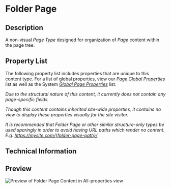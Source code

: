 # Folder Page

## Description
A non-visual *Page Type* designed for organization of *Page* content within the page tree.

## Property List
The following property list includes properties that are unique to this content type. For a list of global properties, view our [*Page Global Properties*](#) list as well as the System [*Global Page Properties*](#) list.

*Due to the structural nature of this content, it currently does not contain any page-specific fields.*

*Though this content contains inherited site-wide properties, it contains no view to display these properties visually for the site visitor.*

*It is recommended that Folder Page or other similar structure-only types be used sparingly in order to avoid having URL paths which render no content. E.g. https://mysite.com/{folder-page-path}/*

## Technical Information

## Preview
![Preview of Folder Page Content in All-properties view](https://github.com/egandalf/FoundationDocumentation/blob/master/Screenshots/Folder%20Page%20-%20Content.png?raw=true)